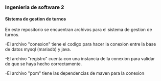 ### Ingenieria de software 2

#### Sistema de gestion de turnos


En este repositorio se encuentran archivos para el sistema de gestion de turnos.

-El archivo "conexion" tiene el codigo para hacer la conexion entre la base de datos mysql (mariadb) y java.


-El archivo "registro" cuenta con una instancia de la conexion para validar de que se haya hecho correctamente.


-El archivo "pom" tiene las dependencias de maven para la conexion
